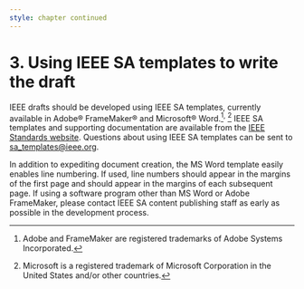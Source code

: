 ```yaml
---
style: chapter continued
---
```


# 3. Using IEEE SA templates to write the draft

IEEE drafts should be developed using IEEE SA templates, currently available in Adobe® FrameMaker® and Microsoft® Word.[^adobe2]<sup>,</sup> [^word2] IEEE SA templates and supporting documentation are available from the [IEEE Standards website](http://standards.ieee.org/develop/stdswritten.html). Questions about using IEEE SA templates can be sent to [sa_templates@ieee.org](mailto:sa_templates@ieee.org).

In addition to expediting document creation, the MS Word template easily enables line numbering. If used, line numbers should appear in the margins of the first page and should appear in the margins of each subsequent page. If using a software program other than MS Word or Adobe FrameMaker, please contact IEEE SA content publishing staff as early as possible in the development process.

[^adobe2]: Adobe and FrameMaker are registered trademarks of Adobe Systems Incorporated.
[^word2]: Microsoft is a registered trademark of Microsoft Corporation in the United States and/or other countries.
